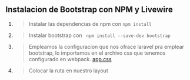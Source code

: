 ## Instalacion de Bootstrap con NPM y Livewire
1. > Instalar las dependencias de npm con `npm install`
2. >Instalar bootstrap con ` npm install --save-dev bootstrap`
3. > Empleamos la configuracion que nos ofrace laravel pra emplear bootstrap, lo importamos en el archivo css que tenemos configurado en webpack. [app.css](CRUD-livewire\resources\css\app.css)
4. >Colocar la ruta en nuestro layout